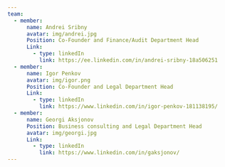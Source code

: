 ```yaml
---
team:
  - member:
      name: Andrei Sribny
      avatar: img/andrei.jpg
      Position: Co-Founder and Finance/Audit Department Head
      Link:
        - type: linkedIn
          link: https://ee.linkedin.com/in/andrei-sribny-18a506251
  - member:
      name: Igor Penkov
      avatar: img/igor.png
      Position: Co-Founder and Legal Department Head
      Link:
        - type: linkedIn
          link: https://www.linkedin.com/in/igor-penkov-181138195/
  - member:
      name: Georgi Aksjonov
      Position: Business consulting and Legal Department Head
      avatar: img/georgi.jpg
      Link:
        - type: linkedIn
          link: https://www.linkedin.com/in/gaksjonov/
---
```


